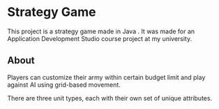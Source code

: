 # Strategy Game



This project is a strategy game made in Java
. It was made for an Application Development Studio course project at my university.

## About
Players can customize their army within certain budget limit and play against AI using grid-based movement. 

There are three unit types, each with their own set of unique attributes.
